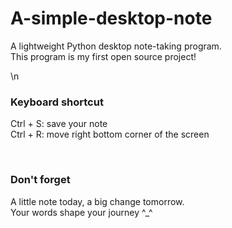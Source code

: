 # A-simple-desktop-note
A lightweight Python desktop note-taking program.  
This program is my first open source project!  

\n

### Keyboard shortcut
Ctrl + S: save your note  
Ctrl + R: move right bottom corner of the screen  

<br>

### Don't forget
A little note today, a big change tomorrow.  
Your words shape your journey ^_^  
